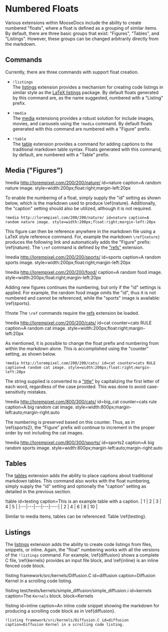 # Numbered Floats

Various extensions within MooseDocs include the ability to create numbered "floats", where a
float is defined as a grouping of similar items. By default, there are three basic groups
that exist: "Figures", "Tables", and "Listings". However, these groups can be changed arbitrarily
directly from the markdown.

## Commands

Currently, there are three commands with support float creation.

* `!listings` <br>
The [listings](extensions/listings.md) extension provides a mechanism for creating code listings in similar
style as the [LaTeX listings](https://en.wikibooks.org/wiki/LaTeX/Source_Code_Listings) package. By
default floats generated by this command are, as the name suggested, numbered with a "Listing"
prefix.

* `!media` <br>
The [media](extensions/media.md) extensionq provides a robust solution for include images, movies, and carousels using the `!media` command. By default floats generated with this command are numbered
with a "Figure" prefix.

* `!table` <br>
The [table](extensions/tables.md) extension provides a command for adding captions to the traditional
markdown table syntax. Floats generated with this command, by default, are numbered with a
"Table" prefix.


## Media ("Figures")

!media http://lorempixel.com/200/200/nature/ id=nature caption=A random nature image. style=width:200px;float:right;margin-left:20px

To enable the numbering of a float, simply supply the "id" setting as shown below, which is
the markdown used to produce \ref{nature}. Additionally, the "caption" setting should also be utilized, although it is not required.

```
!media http://lorempixel.com/200/200/nature/ id=nature caption=A random nature image. style=width:200px;float:right;margin-left:20px
```

This figure can then be reference anywhere in the markdown file using a LaTeX style reference command. For, example the markdown `\ref{nature}` produces the following link and automatically adds the "Figure" prefix: \ref{nature}. The `\ref` command is defined by the ["refs"](extensions/refs.md) extension.

!media http://lorempixel.com/200/200/sports/ id=sports caption=A random sports image. style=width:200px;float:right;margin-left:20px

!media http://lorempixel.com/200/200/food/ caption=A random food image. style=width:200px;float:right;margin-left:20px

Adding new figures continues the numbering, but only if the "id" settings is applied. For example,
the random food image omits the "id", thus it is not numbered and cannot be referenced, while the
"sports" image is available: \ref{sports}.

!!!note
    The `\ref` commands require the [refs](extensions/refs.md) extension be loaded.

!media http://lorempixel.com/200/200/cats/ id=cat counter=cats RULE caption=A random cat image. style=width:200px;float:right;margin-left:20px

As mentioned, it is possible to change the float prefix and numbering from within the markdown alone. This is accomplished using the "counter" setting, as shown below.

```
!media http://lorempixel.com/200/200/cats/ id=cat counter=cats RULE caption=A random cat image. style=width:200px;float:right;margin-left:20px
```

The string supplied is converted to a ["title"](https://docs.python.org/2/library/stdtypes.html#str.title) by capitalizing the first
letter of each word, regardless of the case provided. This was done to avoid case-sensitivity
mistakes.

!media http://lorempixel.com/800/300/cats/ id=big_cat counter=cats rule caption=A big random cat image. style=width:800px;margin-left:auto;margin-right:auto

The numbering is preserved based on this counter. Thus, as in \ref{sports2}, the "Figure" prefix
will continue to increment in the proper order by not including the cat images.

!media http://lorempixel.com/800/300/sports/ id=sports2 caption=A big random sports image. style=width:800px;margin-left:auto;margin-right:auto

## Tables
The [tables](extensions/tables.md) extension adds the ability to place captions about traditional
markdown tables. This command also works with the float numbering, simply supply the "id" setting
and optionally the "caption" setting as detailed in the previous section.

!table id=testing caption=This is an example table with a caption.
| 1 | 2 | 3 | 4 | 5 |
|---|---|---|---|----|
| 2 | 4 | 6 | 8 | 10 |

Similar to media items, tables can be referenced: Table \ref{testing}.

## Listings
The [listings](extensions/listings.md) extension adds the ability to create code listings from
files, snippets, or inline. Again, the "float" numbering works with all the versions of the
`!listings` command. For example, \ref{diffusion} shows a complete C file, \ref{kernels}
provides an input file block, and \ref{inline} is an inline fenced code block.

!listing framework/src/kernels/Diffusion.C id=diffusion caption=Diffusion Kernel in a scrolling code listing.

!listing test/tests/kernels/simple_diffusion/simple_diffusion.i id=kernels caption=The `Kernels` block. block=Kernels

!listing id=inline caption=An inline code snippet showing the markdown for producing a scrolling code block as in \ref{diffusion}.
```
!listing framework/src/kernels/Diffusion.C id=diffusion caption=Diffusion Kernel in a scrolling code listing.
```

